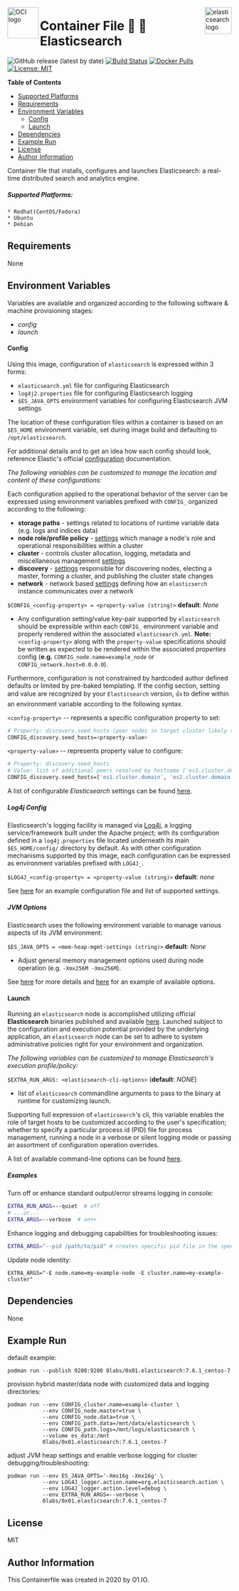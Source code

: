 <p><img src="https://avatars1.githubusercontent.com/u/12563465?s=200&v=4" alt="OCI logo" title="oci" align="left" height="70" /></p>
<p><img src="https://seeklogo.com/images/E/elasticsearch-logo-C75C4578EC-seeklogo.com.png" alt="elasticsearch logo" title="elasticsearch" align="right" height="60" /></p>

Container File :mag_right: :high_brightness: Elasticsearch
=========
![GitHub release (latest by date)](https://img.shields.io/github/v/release/0x0I/container-file-elasticsearch?color=yellow)
[![Build Status](https://travis-ci.org/0x0I/container-file-elasticsearch.svg?branch=master)](https://travis-ci.org/0x0I/container-file-elasticsearch)
[![Docker Pulls](https://img.shields.io/docker/pulls/0labs/0x01.elasticsearch?style=flat)](https://hub.docker.com/repository/docker/0labs/0x01.elasticsearch)
[![License: MIT](https://img.shields.io/badge/License-MIT-blueviolet.svg)](https://opensource.org/licenses/MIT)

**Table of Contents**
  - [Supported Platforms](#supported-platforms)
  - [Requirements](#requirements)
  - [Environment Variables](#environment-variables)
      - [Config](#config)
      - [Launch](#launch)
  - [Dependencies](#dependencies)
  - [Example Run](#example-run)
  - [License](#license)
  - [Author Information](#author-information)

Container file that installs, configures and launches Elasticsearch: a real-time distributed search and analytics engine.

##### Supported Platforms:
```
* Redhat(CentOS/Fedora)
* Ubuntu
* Debian
```

Requirements
------------

None

Environment Variables
--------------
Variables are available and organized according to the following software & machine provisioning stages:
* _config_
* _launch_

#### Config

Using this image, configuration of `elasticsearch` is expressed within 3 forms:
- `elasticsearch.yml` file for configuring Elasticsearch
- `log4j2.properties` file for configuring Elasticsearch logging
- `$ES_JAVA_OPTS` environment variables for configuring Elasticsearch JVM settings

The location of these configuration files within a container is based on an `$ES_HOME` environment variable, set during image build and defaulting to `/opt/elasticsearch`.

For additional details and to get an idea how each config should look, reference Elastic's official [configuration](https://www.elastic.co/guide/en/elasticsearch/reference/current/settings.html) documentation.

_The following variables can be customized to manage the location and content of these configurations:_

Each configuration applied to the operational behavior of the server can be expressed using environment variables prefixed with `CONFIG_` organized according to the following:
* **storage paths** - settings related to locations of runtime variable data (e.g. logs and indices data)
* **node role/profile policy** - [settings](https://github.com/elastic/elasticsearch/blob/master/docs/reference/modules/node.asciidoc) which manage a node's role and operational responsibilities within a cluster
* **cluster** - controls cluster allocation, logging, metadata and miscellaneous management [settings](https://github.com/elastic/elasticsearch/blob/master/docs/reference/modules/cluster.asciidoc)
* **discovery** - [settings](https://github.com/elastic/elasticsearch/blob/master/docs/reference/modules/discovery.asciidoc) responsible for discovering nodes, electing a master, forming a cluster, and publishing the cluster state changes
* **network** - network based [settings](https://github.com/elastic/elasticsearch/blob/master/docs/reference/modules/network.asciidoc) defining how an `elasticserch` instance communicates over a network

`$CONFIG_<config-property> = <property-value (string)>` **default**: *None*

* Any configuration setting/value key-pair supported by `elasticsearch` should be expressible within each `CONFIG_` environment variable and properly rendered within the associated `elasticsearch.yml`. **Note:** `<config-property>` along with the `property-value` specifications should be written as expected to be rendered within the associated *properties* config (**e.g.** `CONFIG_node.name=example_node` or  `CONFIG_network.host=0.0.0.0`).

Furthermore, configuration is not constrained by hardcoded author defined defaults or limited by pre-baked templating. If the config section, setting and value are recognized by your `Elasticsearch` version, :thumbsup: to define within an environnment variable according to the following syntax.

  `<config-property>` -- represents a specific configuration property to set:

  ```bash
  # Property: discovery.seed_hosts (peer nodes in target cluster likely to be live and contactable for seeding the discovery process)
  CONFIG_discovery.seed_hosts=<property-value>
  ```

  `<property-value>` -- represents property value to configure:
  ```bash
  # Property: discovery.seed_hosts
  # Value: list of additional peers resolved by hostname ['es1.cluster.domain', 'es2.cluster.domain']
  CONFIG_discovery.seed_hosts=['es1.cluster.domain', 'es2.cluster.domain']
  ```

  A list of configurable *Elasticsearch* settings can be found [here](https://github.com/elastic/elasticsearch/tree/master/docs/reference).
  
##### Log4j Config

Elasticsearch's logging facility is managed via [Log4j](https://logging.apache.org/log4j/2.x/), a logging service/framework built under the Apache project; with its configuration defined in a `log4j.properties` file located underneath Its main `$ES_HOME/config/` directory by default. As with other configuration mechanisms supported by this image, each configuration can be expressed as environment variables prefixed with `LOG4J_`.

`$LOG4J_<config-property> = <property-value (string)>` **default**: *none*

See [here](https://github.com/elastic/elasticsearch/blob/master/distribution/src/config/log4j2.properties) for an example configuration file and list of supported settings.

##### JVM Options

Elasticsearch uses the following environment variable to manage various aspects of its JVM environment:

`$ES_JAVA_OPTS = <mem-heap-mgmt-settings (string)>` **default**: *None*

* Adjust general memory management options used during node operation (e.g. `-Xmx256M -Xms256M`).

See [here](https://www.elastic.co/guide/en/elasticsearch/reference/current/jvm-options.html) for more details and [here](https://github.com/elastic/elasticsearch/blob/master/distribution/src/config/jvm.options) for an example of available options.

#### Launch

Running an `elasticsearch` node is accomplished utilizing official **Elasticsearch** binaries published and available [here](https://www.elastic.co/downloads/elasticsearch). Launched subject to the configuration and execution potential provided by the underlying application, an `elasticsearch` node can be set to adhere to system administrative policies right for your environment and organization.

_The following variables can be customized to manage Elasticsearch's execution profile/policy:_

`$EXTRA_RUN_ARGS: <elasticsearch-cli-options>` (**default**: *NONE*)
- list of `elasticsearch` commandline arguments to pass to the binary at runtime for customizing launch.

Supporting full expression of `elasticsearch`'s cli, this variable enables the role of target hosts to be customized according to the user's specification; whether to specify a particular process id (PID) file for process management, running a node in a verbose or silent logging mode or passing an assortment of configuration operation overrides.

  A list of available command-line options can be found [here](https://gist.github.com/0x0I/f9890f486ff215cfc39642c4d7eccc01).

##### Examples

  Turn off or enhance standard output/error streams logging in console:
  ```bash
  EXTRA_RUN_ARGS=--quiet  # off
  # ...or...
  EXTRA_ARGS=--verbose  # on++
  ```

  Enhance logging and debugging capabilities for troubleshooting issues:
  ```bash
  EXTRA_ARGS="--pid /path/to/pid" # creates specific pid file in the specified path on start 
  ```

  Update node identity:
  ```
  EXTRA_ARGS="-E node.name=my-example-node -E cluster.name=my-example-cluster"
  ```

Dependencies
------------

None

Example Run
----------------
default example:
```
podman run --publish 9200:9200 0labs/0x01.elasticsearch:7.6.1_centos-7
```

provision hybrid master/data node with customized data and logging directories:
```
podman run --env CONFIG_cluster.name=example-cluster \
           --env CONFIG_node.master=true \
           --env CONFIG_node.data=true \
           --env CONFIG_path.data=/mnt/data/elasticsearch \
           --env CONFIG_path.logs=/mnt/logs/elasticsearch \
           --volume es_data:/mnt
           0labs/0x01.elasticsearch:7.6.1_centos-7
```

adjust JVM heap settings and enable verbose logging for cluster debugging/troubleshooting:
```
podman run --env ES_JAVA_OPTS='-Xms16g -Xmx16g' \
           --env LOG4J_logger.action.name=org.elasticsearch.action \
           --env LOG4J_logger.action.level=debug \
           --env EXTRA_RUN_ARGS=--verbose \
           0labs/0x01.elasticsearch:7.6.1_centos-7
```

License
-------

MIT

Author Information
------------------

This Containerfile was created in 2020 by O1.IO.
